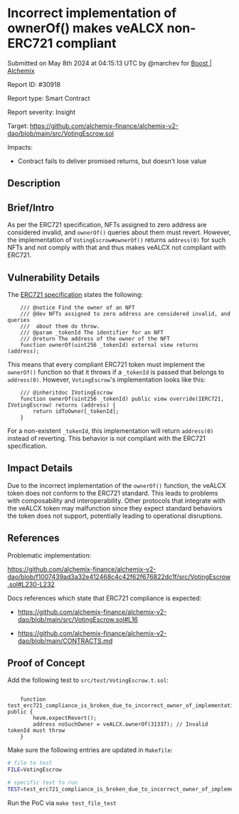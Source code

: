 
# Incorrect implementation of ownerOf() makes veALCX non-ERC721 compliant

Submitted on May 8th 2024 at 04:15:13 UTC by @marchev for [Boost | Alchemix](https://immunefi.com/bounty/alchemix-boost/)

Report ID: #30918

Report type: Smart Contract

Report severity: Insight

Target: https://github.com/alchemix-finance/alchemix-v2-dao/blob/main/src/VotingEscrow.sol

Impacts:
- Contract fails to deliver promised returns, but doesn't lose value

## Description
## Brief/Intro

As per the ERC721 specification, NFTs assigned to zero address are considered invalid, and `ownerOf()` queries about them must revert. However, the implementation of `VotingEscrow#ownerOf()` returns `address(0)` for such NFTs and  not comply with that and thus makes veALCX not compliant with ERC721.

## Vulnerability Details

The [ERC721 specification](https://eips.ethereum.org/EIPS/eip-721) states the following:

```
    /// @notice Find the owner of an NFT
    /// @dev NFTs assigned to zero address are considered invalid, and queries
    ///  about them do throw.
    /// @param _tokenId The identifier for an NFT
    /// @return The address of the owner of the NFT
    function ownerOf(uint256 _tokenId) external view returns (address);
```

This means that every compliant ERC721 token must implement the `ownerOf()` function so that it throws if a `_tokenId` is passed that belongs to `address(0)`. However, `VotingEscrow`'s implementation looks like this:

```sol
    /// @inheritdoc IVotingEscrow
    function ownerOf(uint256 _tokenId) public view override(IERC721, IVotingEscrow) returns (address) {
        return idToOwner[_tokenId];
    }
```

For a non-existent `_tokenId`, this implementation will return `address(0)` instead of reverting. This behavior is not compliant with the ERC721 specification.

## Impact Details

Due to the incorrect implementation of the `ownerOf()` function, the veALCX token does not conform to the ERC721 standard. This leads to problems with composability and interoperability. Other protocols that integrate with the veALCX token may malfunction since they expect standard behaviors the token does not support, potentially leading to operational disruptions.

## References

Problematic implementation:

https://github.com/alchemix-finance/alchemix-v2-dao/blob/f1007439ad3a32e412468c4c42f62f676822dc1f/src/VotingEscrow.sol#L230-L232

Docs references which state that ERC721 compliance is expected:

- https://github.com/alchemix-finance/alchemix-v2-dao/blob/main/src/VotingEscrow.sol#L16

- https://github.com/alchemix-finance/alchemix-v2-dao/blob/main/CONTRACTS.md


## Proof of Concept

Add the following test to `src/test/VotingEscrow.t.sol`:

```sol

	function test_erc721_compliance_is_broken_due_to_incorrect_owner_of_implementation() public {
        hevm.expectRevert();
        address noSuchOwner = veALCX.ownerOf(31337); // Invalid tokenId must throw
    }
```

Make sure the following entries are updated in `Makefile`:

```sh
# file to test 
FILE=VotingEscrow

# specific test to run
TEST=test_erc721_compliance_is_broken_due_to_incorrect_owner_of_implementation
```

Run the PoC via `make test_file_test`
